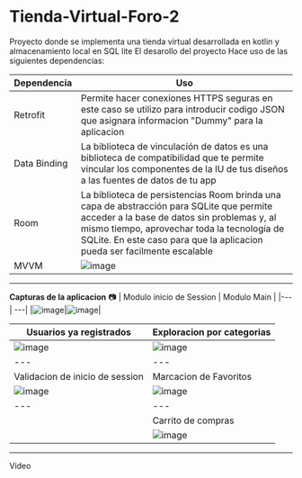 # Tienda-Virtual-Foro-2
Proyecto donde se implementa una tienda virtual desarrollada en kotlin y almacenamiento local en SQL lite
El desarollo del proyecto Hace uso de las siguientes dependencias:


| Dependencia | Uso |
| --- | --- |
| Retrofit | Permite hacer conexiones HTTPS seguras en este caso se utilizo para introducir codigo JSON que asignara informacion "Dummy" para la aplicacion |
| Data Binding | La biblioteca de vinculación de datos es una biblioteca de compatibilidad que te permite vincular los componentes de la IU de tus diseños a las fuentes de datos de tu app
|Room |La biblioteca de persistencias Room brinda una capa de abstracción para SQLite que permite acceder a la base de datos sin problemas y, al mismo tiempo, aprovechar toda la tecnología de SQLite. En este caso para que la aplicacion pueda ser facilmente escalable|
|MVVM| ![image](https://github.com/TheMaxis7/Tienda-Virtual-Foro-2/assets/88509643/ea1a5bc0-55d7-4d01-897c-0663b5fab43c)|

---------

**Capturas de la aplicacion** 📷
| Modulo inicio de Session | Modulo Main |
|---| ---| 
|![image](https://github.com/TheMaxis7/Tienda-Virtual-Foro-2/assets/88509643/991e4f25-890a-4177-a808-9432c3b0402d)|![image](https://github.com/TheMaxis7/Tienda-Virtual-Foro-2/assets/88509643/5ec66257-df52-4a61-98d0-0088b5aa88d2)|


|Usuarios ya registrados |Exploracion por categorias|
|---| ---| 
|![image](https://github.com/TheMaxis7/Tienda-Virtual-Foro-2/assets/88509643/ddaa1013-ead1-4b11-ba1a-75032901e447)|![image](https://github.com/TheMaxis7/Tienda-Virtual-Foro-2/assets/88509643/50f248a2-0e1e-41e6-b38b-61214237eb33)|
|---| ---| 
|Validacion de inicio de session|Marcacion de Favoritos|
|![image](https://github.com/TheMaxis7/Tienda-Virtual-Foro-2/assets/88509643/f1a7354d-b744-4a06-aa08-f4032ab08f92)|![image](https://github.com/TheMaxis7/Tienda-Virtual-Foro-2/assets/88509643/0d426dd9-98d2-4238-90e5-a9bebde9b244)|
|---| ---| 
||Carrito de compras|
||![image](https://github.com/TheMaxis7/Tienda-Virtual-Foro-2/assets/88509643/b1d27b7d-0f5d-4fd1-b416-c15ad36a210b)|



--------
Video 

